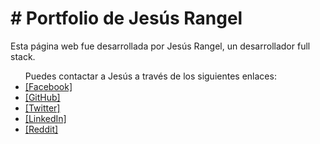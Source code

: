 <h1># Portfolio de Jesús Rangel</h1>

<p>Esta página web fue desarrollada por Jesús Rangel, un desarrollador full stack.</p>


<ul>Puedes contactar a Jesús a través de los siguientes enlaces:

<li>  <a href="(https://www.facebook.com/jesus.a.rangel.33)">[Facebook]</a></li>
<li> <a href="(https://github.com/jerangel1)">[GitHub]</a></li>
<li> <a href="https://twitter.com/jerangel1">[Twitter]</a></li>
<li> <a href="(https://www.linkedin.com/in/jerangel1/)">[LinkedIn]</a></li>
<li> <a href="(https://www.reddit.com/user/Miserable_Ocelot2768/)">[Reddit]</a></li>
</ul>
